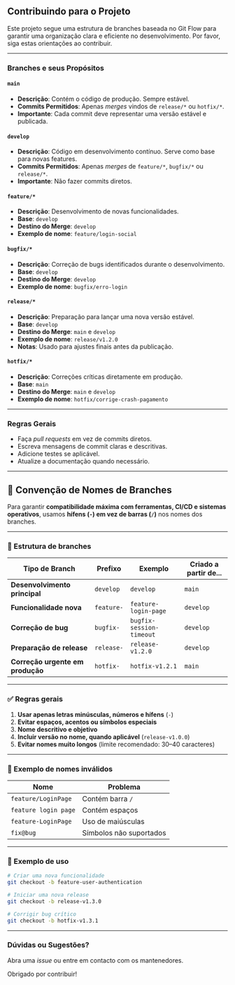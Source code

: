 ## Contribuindo para o Projeto

Este projeto segue uma estrutura de branches baseada no Git Flow para garantir uma organização clara e eficiente no desenvolvimento. Por favor, siga estas orientações ao contribuir.

---

### Branches e seus Propósitos

#### `main`
- **Descrição**: Contém o código de produção. Sempre estável.
- **Commits Permitidos**: Apenas *merges* vindos de `release/*` ou `hotfix/*`.
- **Importante**: Cada commit deve representar uma versão estável e publicada.

#### `develop`
- **Descrição**: Código em desenvolvimento contínuo. Serve como base para novas features.
- **Commits Permitidos**: Apenas *merges* de `feature/*`, `bugfix/*` ou `release/*`.
- **Importante**: Não fazer commits diretos.

#### `feature/*`
- **Descrição**: Desenvolvimento de novas funcionalidades.
- **Base**: `develop`
- **Destino do Merge**: `develop`
- **Exemplo de nome**: `feature/login-social`

#### `bugfix/*`
- **Descrição**: Correção de bugs identificados durante o desenvolvimento.
- **Base**: `develop`
- **Destino do Merge**: `develop`
- **Exemplo de nome**: `bugfix/erro-login`

#### `release/*`
- **Descrição**: Preparação para lançar uma nova versão estável.
- **Base**: `develop`
- **Destino do Merge**: `main` e `develop`
- **Exemplo de nome**: `release/v1.2.0`
- **Notas**: Usado para ajustes finais antes da publicação.

#### `hotfix/*`
- **Descrição**: Correções críticas diretamente em produção.
- **Base**: `main`
- **Destino do Merge**: `main` e `develop`
- **Exemplo de nome**: `hotfix/corrige-crash-pagamento`

---

### Regras Gerais
- Faça *pull requests* em vez de commits diretos.
- Escreva mensagens de commit claras e descritivas.
- Adicione testes se aplicável.
- Atualize a documentação quando necessário.

---

## 🔭 Convenção de Nomes de Branches

Para garantir **compatibilidade máxima com ferramentas, CI/CD e sistemas operativos**, usamos **hífens (`-`) em vez de barras (`/`)** nos nomes dos branches.

---

### 📁 Estrutura de branches

| Tipo de Branch                        | Prefixo      | Exemplo                     | Criado a partir de... |
|--------------------------------------|--------------|-----------------------------|------------------------|
| **Desenvolvimento principal**        | `develop`    | `develop`                   | `main`                 |
| **Funcionalidade nova**              | `feature-`   | `feature-login-page`        | `develop`              |
| **Correção de bug**                    | `bugfix-`    | `bugfix-session-timeout`    | `develop`              |
| **Preparação de release**              | `release-`   | `release-v1.2.0`            | `develop`              |
| **Correção urgente em produção**        | `hotfix-`    | `hotfix-v1.2.1`             | `main`                 |

---

### ✅ Regras gerais

1. **Usar apenas letras minúsculas, números e hífens** (`-`)
2. **Evitar espaços, acentos ou símbolos especiais**
3. **Nome descritivo e objetivo**
4. **Incluir versão no nome, quando aplicável** (`release-v1.0.0`)
5. **Evitar nomes muito longos** (limite recomendado: 30–40 caracteres)

---

### 🚫 Exemplo de nomes inválidos

| Nome                  | Problema                 |
|-----------------------|--------------------------|
| `feature/LoginPage`   | Contém barra `/`         |
| `feature login page`  | Contém espaços           |
| `feature-LoginPage`   | Uso de maiúsculas         |
| `fix@bug`             | Símbolos não suportados   |

---

### 📌 Exemplo de uso

```bash
# Criar uma nova funcionalidade
git checkout -b feature-user-authentication

# Iniciar uma nova release
git checkout -b release-v1.3.0

# Corrigir bug crítico
git checkout -b hotfix-v1.3.1
```

---

### Dúvidas ou Sugestões?
Abra uma *issue* ou entre em contacto com os mantenedores.

Obrigado por contribuir!
